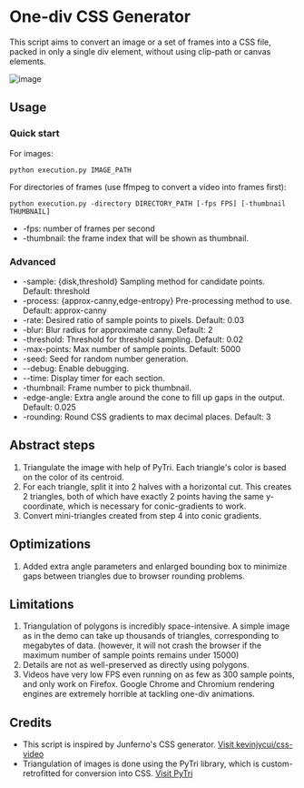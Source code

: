 # One-div CSS Generator

This script aims to convert an image or a set of frames into a CSS file, packed in only a single div element, without using clip-path or canvas elements.

![image](https://github.com/khanhtranngoccva/one-div-generator/assets/61155608/9b4c0a72-a215-410e-97ba-fb5c8fbaf0e5)

## Usage

### Quick start
For images:

```shell
python execution.py IMAGE_PATH
```

For directories of frames (use ffmpeg to convert a video into frames first):

```shell
python execution.py -directory DIRECTORY_PATH [-fps FPS] [-thumbnail THUMBNAIL] 
```

- -fps: number of frames per second
- -thumbnail: the frame index that will be shown as thumbnail.

### Advanced

- -sample: {disk,threshold} Sampling method for candidate points. Default: threshold
- -process: {approx-canny,edge-entropy} Pre-processing method to use. Default: approx-canny
- -rate: Desired ratio of sample points to pixels. Default: 0.03
- -blur: Blur radius for approximate canny. Default: 2
- -threshold: Threshold for threshold sampling. Default: 0.02
- -max-points: Max number of sample points. Default: 5000
- -seed: Seed for random number generation.
- --debug: Enable debugging.
- --time: Display timer for each section.
- -thumbnail: Frame number to pick thumbnail.
- -edge-angle: Extra angle around the cone to fill up gaps in the output. Default: 0.025
- -rounding: Round CSS gradients to max decimal places. Default: 3

## Abstract steps

1. Triangulate the image with help of PyTri. Each triangle's color is based on the color of its centroid.
2. For each triangle, split it into 2 halves with a horizontal cut. This creates 2 triangles, both of which have exactly
   2 points having the same y-coordinate, which is necessary for conic-gradients to work.
3. Convert mini-triangles created from step 4 into conic gradients.

## Optimizations

1. Added extra angle parameters and enlarged bounding box to minimize gaps between triangles due to browser rounding
   problems.

## Limitations

1. Triangulation of polygons is incredibly space-intensive. A simple image as in the demo can take up thousands of
   triangles, corresponding to megabytes of data. (however, it will not crash the browser if the maximum number of
   sample points remains under 15000)
2. Details are not as well-preserved as directly using polygons.
3. Videos have very low FPS even running on as few as 300 sample points, and only work on Firefox. Google Chrome and
   Chromium rendering engines are extremely horrible at tackling one-div animations.

## Credits

- This script is inspired by Junferno's CSS generator. <a href="https://github.com/kevinjycui/css-video">Visit
  kevinjycui/css-video</a>
- Triangulation of images is done using the PyTri library, which is custom-retrofitted for conversion into
  CSS. <a href="https://github.com/pmaldonado/PyTri">Visit PyTri</a>
